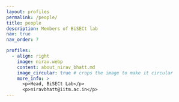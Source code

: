 ```yaml
---
layout: profiles
permalink: /people/
title: people
description: Members of BiSECt lab
nav: true
nav_order: 7

profiles:
  - align: right
    image: nirav.webp
    content: about_nirav_bhatt.md
    image_circular: true # crops the image to make it circular
    more_info: >
      <p>Head, BiSECt Lab</p>
      <p>niravbhatt@iitm.ac.in</p>
---
```

